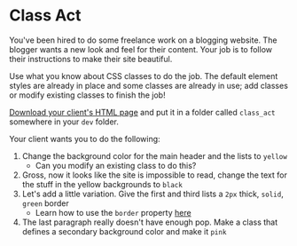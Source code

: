 # Class Act

You've been hired to do some freelance work on a blogging website. The blogger wants a new look and feel for their content. Your job is to follow their instructions to make their site beautiful.

Use what you know about CSS classes to do the job. The default element styles are already in place and some classes are already in use; add classes or modify existing classes to finish the job!

[Download your client's HTML page](../../../../curriculum_companions/web_dev/fe_fun/class_act/index.html) and put it in a folder called `class_act` somewhere in your `dev` folder.

Your client wants you to do the following:
1. Change the background color for the main header and the lists to `yellow`
      - Can you modify an existing class to do this? 
1. Gross, now it looks like the site is impossible to read, change the text for the stuff in the yellow backgrounds to `black`
1. Let's add a little variation. Give the first and third lists a `2px` thick, `solid`, `green` border
      - Learn how to use the `border` property <a href="https://developer.mozilla.org/en-US/docs/Web/CSS/border" target="_blank">here</a>
1. The last paragraph really doesn't have enough pop. Make a class that defines a secondary background color and make it `pink`
